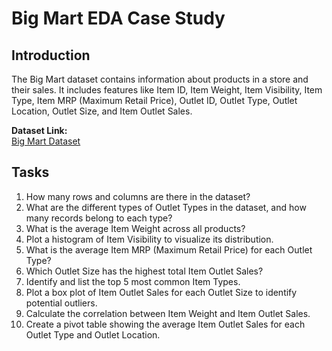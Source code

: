 # Big Mart EDA Case Study

## Introduction
The Big Mart dataset contains information about products in a store and their sales. It includes features like Item ID, Item Weight, Item Visibility, Item Type, Item MRP (Maximum Retail Price), Outlet ID, Outlet Type, Outlet Location, Outlet Size, and Item Outlet Sales.

**Dataset Link:**  
[Big Mart Dataset](https://drive.google.com/file/d/1rorhuEt3qdBys4MzdsLcUo76uWAwSGuD/view?usp=drive_link)

## Tasks
1. How many rows and columns are there in the dataset?
2. What are the different types of Outlet Types in the dataset, and how many records belong to each type?
3. What is the average Item Weight across all products?
4. Plot a histogram of Item Visibility to visualize its distribution.
5. What is the average Item MRP (Maximum Retail Price) for each Outlet Type?
6. Which Outlet Size has the highest total Item Outlet Sales?
7. Identify and list the top 5 most common Item Types.
8. Plot a box plot of Item Outlet Sales for each Outlet Size to identify potential outliers.
9. Calculate the correlation between Item Weight and Item Outlet Sales.
10. Create a pivot table showing the average Item Outlet Sales for each Outlet Type and Outlet Location.
